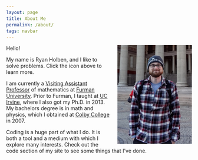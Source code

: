 ```yaml
---
layout: page
title: About Me
permalink: /about/
tags: navbar
---
```


<img src="/assets/img/portrait.jpg" style="float:right; width:40%; height:40%; padding: 0px 0px 10px 20px;" title="Exploring Oslo, Norway!">
Hello!

My name is Ryan Holben, and I like to solve problems.  Click the <span class ="social-resume"><a class="fa fa-file-pdf-o" href="/assets/pdf/Resume.pdf" title="Résumé"></a></span> icon above to learn more.

I am currently a [Visiting Assistant Professor](http://www.furman.edu/academics/mathematics/meet-our-faculty/Pages/Ryan-Holben.aspx) of mathematics at [Furman University](http://www.furman.edu).  Prior to Furman, I taught at [UC Irvine](http://math.uci.edu), where I also got my Ph.D. in 2013.  My bachelors degree is in math and physics, which I obtained at [Colby College](http://www.colby.edu) in 2007.

Coding is a huge part of what I do.  It is both a tool and a medium with which I explore many interests.  Check out the code section of my site to see some things that I've done.

